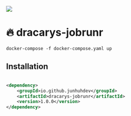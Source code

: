 ![](https://github.com/junhuhdev/dracarys-jobrunr/blob/master/logo.png?raw=true)

# 🔥 dracarys-jobrunr

```shell
docker-compose -f docker-compose.yaml up
```


Installation
------------

```xml

<dependency>
    <groupId>io.github.junhuhdev</groupId>
    <artifactId>dracarys-jobrunr</artifactId>
    <version>1.0.0</version>
</dependency>
```
